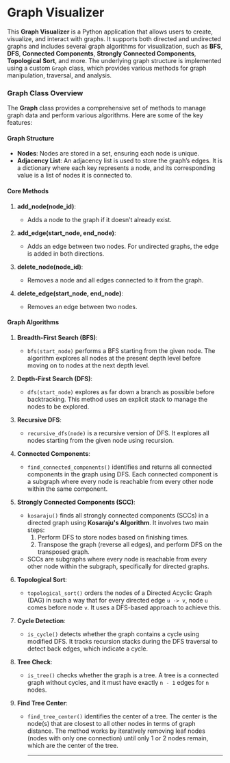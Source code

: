# Graph Visualizer

This **Graph Visualizer** is a Python application that allows users to create, visualize, and interact with graphs. It supports both directed and undirected graphs and includes several graph algorithms for visualization, such as **BFS**, **DFS**, **Connected Components**, **Strongly Connected Components**, **Topological Sort**, and more. The underlying graph structure is implemented using a custom `Graph` class, which provides various methods for graph manipulation, traversal, and analysis.

### Graph Class Overview

The **Graph** class provides a comprehensive set of methods to manage graph data and perform various algorithms. Here are some of the key features:

#### Graph Structure
- **Nodes**: Nodes are stored in a set, ensuring each node is unique.
- **Adjacency List**: An adjacency list is used to store the graph’s edges. It is a dictionary where each key represents a node, and its corresponding value is a list of nodes it is connected to.

#### Core Methods

1. **add_node(node_id)**:
   - Adds a node to the graph if it doesn’t already exist.

2. **add_edge(start_node, end_node)**:
   - Adds an edge between two nodes. For undirected graphs, the edge is added in both directions.
   
3. **delete_node(node_id)**:
   - Removes a node and all edges connected to it from the graph.

4. **delete_edge(start_node, end_node)**:
   - Removes an edge between two nodes.

#### Graph Algorithms

1. **Breadth-First Search (BFS)**:
   - `bfs(start_node)` performs a BFS starting from the given node. The algorithm explores all nodes at the present depth level before moving on to nodes at the next depth level.

2. **Depth-First Search (DFS)**:
   - `dfs(start_node)` explores as far down a branch as possible before backtracking. This method uses an explicit stack to manage the nodes to be explored.
   
3. **Recursive DFS**:
   - `recursive_dfs(node)` is a recursive version of DFS. It explores all nodes starting from the given node using recursion.

4. **Connected Components**:
   - `find_connected_components()` identifies and returns all connected components in the graph using DFS. Each connected component is a subgraph where every node is reachable from every other node within the same component.

5. **Strongly Connected Components (SCC)**:
   - `kosaraju()` finds all strongly connected components (SCCs) in a directed graph using **Kosaraju's Algorithm**. It involves two main steps: 
     1. Perform DFS to store nodes based on finishing times.
     2. Transpose the graph (reverse all edges), and perform DFS on the transposed graph.
   - SCCs are subgraphs where every node is reachable from every other node within the subgraph, specifically for directed graphs.

6. **Topological Sort**:
   - `topological_sort()` orders the nodes of a Directed Acyclic Graph (DAG) in such a way that for every directed edge `u -> v`, node `u` comes before node `v`. It uses a DFS-based approach to achieve this.

7. **Cycle Detection**:
   - `is_cycle()` detects whether the graph contains a cycle using modified DFS. It tracks recursion stacks during the DFS traversal to detect back edges, which indicate a cycle.

8. **Tree Check**:
   - `is_tree()` checks whether the graph is a tree. A tree is a connected graph without cycles, and it must have exactly `n - 1` edges for `n` nodes.

9. **Find Tree Center**:
   - `find_tree_center()` identifies the center of a tree. The center is the node(s) that are closest to all other nodes in terms of graph distance. The method works by iteratively removing leaf nodes (nodes with only one connection) until only 1 or 2 nodes remain, which are the center of the tree.
     
     ---
